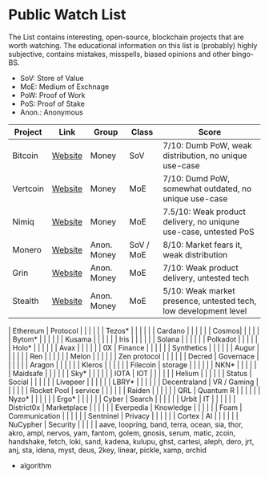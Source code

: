 # Public Watch List

The List contains interesting, open-source, blockchain projects that are worth watching. The educational information on this list is (probably) highly subjective, contains mistakes, misspells, biased opinions and other bingo-BS.

- SoV: Store of Value
- MoE: Medium of Exchnage
- PoW: Proof of Work
- PoS: Proof of Stake
- Anon.: Anonymous

| Project | Link | Group | Class | Score |
|---------|-------|-------|--------|--------|
| Bitcoin | [Website](https://www.bitcoin.org/) | Money | SoV | 7/10: Dumb PoW, weak distribution, no unique use-case | 
| Vertcoin | [Website](https://vertcoin.org/) | Money | MoE | 7/10: Dumd PoW, somewhat outdated, no unique use-case |
| Nimiq | [Website](https://nimiq.com) | Money | MoE | 7.5/10: Weak product delivery, no uniqune use-case, untested PoS |
| Monero | [Website](https://getmonero.org/) | Anon. Money | SoV / MoE | 8/10: Market fears it, weak distribution |
| Grin | [Website](https://grin.mw) | Anon. Money | MoE | 7/10: Weak product delivery, untested tech |
| Stealth | [Website](https://stealth.org/) | Anon. Money | MoE | 5/10: Weak market presence, untested tech, low development level |

| Ethereum | Protocol | []() | | | |
| Tezos* | []() | | | |
| Cardano | []() | | | |
| Cosmos| []() | | | |
| Bytom* | []() | | | |
| Kusama | []() | | | |
| Iris | []() | | | |
| Solana | []() | | | |
| Polkadot | []() | | | |
| Holo* | []() | | | |
| Avax | []() | | | |
| 0X | Finance | []() | | | |
| Synthetics | []() | | | |
| Augur | []() | | | |
| Ren | []() | | | |
| Melon | []() | | | |
| Zen protocol | []() | | | |
| Decred | Governace | []() | | | |
| Aragon | []() | | | |
| Kleros | []() | | | |
| Filecoin | storage | []() | | | |
| NKN* | []() | | | |
| Maidsafe | []() | | | |
| Sky* | []() | | | |
| IOTA | IOT | []() | | | |
| Helium | []() | | | |
| Status | Social | []() | | | |
| Livepeer | []() | | | |
| LBRY* | []() | | | |
| Decentraland | VR / Gaming | []() | | | |
| Rocket Pool | service | []() | | | |
| Raiden |  []() | | | |
| QRL | Quantum R | []() | | | |
| Nyzo* |  []() | | | |
| Ergo* | []() | | | |
| Cyber | Search | []() | | | |
| Urbit | IT | []() | | | |
| District0x | Marketplace | []() | | | |
| Everpedia | Knowledge | []() | | | |
| Foam | Communication | []() | | | |
| Sentninel | Privacy | []() | | | |
| Cortex | AI | []() | | | |
| NuCypher | Security | []() | | | |
aave, loopring, band, terra, ocean, sia, thor, akro, ampl, nervos, yam, fantom, golem, gnosis, serum, matic, zcoin, handshake, fetch, loki, sand, kadena, kulupu,
ghst, cartesi, aleph, dero, jrt, anj, sta, idena, myst, deus, 2key, linear, pickle, xamp, orchid

- algorithm
